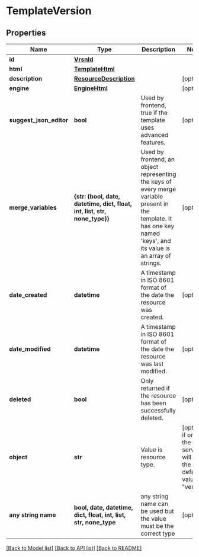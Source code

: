 # TemplateVersion


## Properties
Name | Type | Description | Notes
------------ | ------------- | ------------- | -------------
**id** | [**VrsnId**](VrsnId.md) |  | 
**html** | [**TemplateHtml**](TemplateHtml.md) |  | 
**description** | [**ResourceDescription**](ResourceDescription.md) |  | [optional] 
**engine** | [**EngineHtml**](EngineHtml.md) |  | [optional] 
**suggest_json_editor** | **bool** | Used by frontend, true if the template uses advanced features.  | [optional] 
**merge_variables** | **{str: (bool, date, datetime, dict, float, int, list, str, none_type)}** | Used by frontend, an object representing the keys of every merge variable present in the template. It has one key named &#39;keys&#39;, and its value is an array of strings.  | [optional] 
**date_created** | **datetime** | A timestamp in ISO 8601 format of the date the resource was created. | [optional] 
**date_modified** | **datetime** | A timestamp in ISO 8601 format of the date the resource was last modified. | [optional] 
**deleted** | **bool** | Only returned if the resource has been successfully deleted. | [optional] 
**object** | **str** | Value is resource type. | [optional]  if omitted the server will use the default value of "version"
**any string name** | **bool, date, datetime, dict, float, int, list, str, none_type** | any string name can be used but the value must be the correct type | [optional]

[[Back to Model list]](../README.md#documentation-for-models) [[Back to API list]](../README.md#documentation-for-api-endpoints) [[Back to README]](../README.md)


